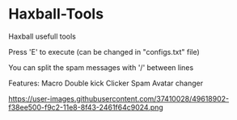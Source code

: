 # Haxball-Tools
Haxball usefull tools

Press 'E' to execute (can be changed in "configs.txt" file)

You can split the spam messages with '/' between lines

Features:
Macro
Double kick
Clicker
Spam
Avatar changer

https://user-images.githubusercontent.com/37410028/49618902-f38ee500-f9c2-11e8-8f43-2461f64c9024.png
